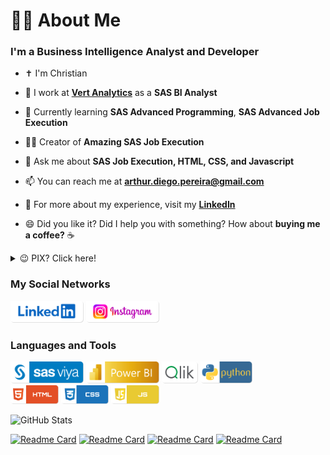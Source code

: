 <h1>👨‍💻 About Me</h1>
<h3>I'm a Business Intelligence Analyst and Developer</h3>

- ✝️ I'm Christian

- 🔭 I work at [**Vert Analytics**](https://www.vertanalytics.com.br) as a **SAS BI Analyst**

- 🌱 Currently learning **SAS Advanced Programming**, **SAS Advanced Job Execution**

- 👨‍💻 Creator of **Amazing SAS Job Execution**

- 💬 Ask me about **SAS Job Execution, HTML, CSS, and Javascript**

- 📫 You can reach me at **arthur.diego.pereira@gmail.com**

- 📄 For more about my experience, visit my <a href="https://linkedin.com/in/arthurdiegopereira">**LinkedIn**</a>

- 😄 Did you like it? Did I help you with something? How about **buying me a coffee?** ☕

<details>
<summary>😉 PIX? Click here!</summary>

![QRCODE](/images/qrcode-pix.png)

</details>

<h3>My Social Networks</h3>
<p>
<a href="https://www.linkedin.com/in/arthurdiegopereira/" target="_blank" rel="noreferrer"><img src = "https://raw.githubusercontent.com/artYYDP/artYYDP/refs/heads/main/images/shields/linkedin.png" height="35"/></a>
<a href="https://www.instagram.com/arthurdiegopereira/" target="_blank" rel="noreferrer"><img src = "https://raw.githubusercontent.com/artYYDP/artYYDP/refs/heads/main/images/shields/instagram.png" height="35"></a>
</p>
<h3>Languages and Tools</h3>
<p>
<img src="https://raw.githubusercontent.com/artYYDP/artYYDP/refs/heads/main/images/shields/sas-viya.png" alt="SAS logo" title="SAS" height="35" />
<img src="https://raw.githubusercontent.com/artYYDP/artYYDP/refs/heads/main/images/shields/power-bi.png" alt="PowerBI logo" title="PowerBI" height="35" />
<img src="https://raw.githubusercontent.com/artYYDP/artYYDP/refs/heads/main/images/shields/qlik.png" alt="QlikSense logo" title="QlikSense" height="35" />
<img src="https://raw.githubusercontent.com/artYYDP/artYYDP/refs/heads/main/images/shields/python.png" alt="Python logo" title="Python" height="35" /><br>
<img src="https://raw.githubusercontent.com/artYYDP/artYYDP/refs/heads/main/images/shields/html.png" alt="HTML5 logo" title="HTML5" height="30" />
<img src="https://raw.githubusercontent.com/artYYDP/artYYDP/refs/heads/main/images/shields/css.png" alt="CSS3 logo" title="CSS3" height="30" />
<img src="https://raw.githubusercontent.com/artYYDP/artYYDP/refs/heads/main/images/shields/js.png" alt="JavaScript logo" title="JavaScript" height="30" />
</p>

![GitHub Stats](https://github-readme-stats.vercel.app/api?username=artYYDP&theme=transparent&show_icons=true&hide=contribs,prs)

[![Readme Card](https://github-readme-stats.vercel.app/api/pin/?username=artYYDP&repo=Amazing-SAS-JobExec&theme=dark)](https://github.com/artYYDP/Amazing-SAS-JobExec)
[![Readme Card](https://github-readme-stats.vercel.app/api/pin/?username=artYYDP&repo=Advanced-Filters-SAS-VA&theme=dark)](github.com/artYYDP/Advanced-Filters-SAS-VA)
[![Readme Card](https://github-readme-stats.vercel.app/api/pin/?username=artYYDP&repo=sas-viya-codes&theme=dark)](https://github.com/artYYDP/sas-viya-codes)
[![Readme Card](https://github-readme-stats.vercel.app/api/pin/?username=artYYDP&repo=SAS-Geo&theme=dark)](github.com/artYYDP/SAS-Geo)
